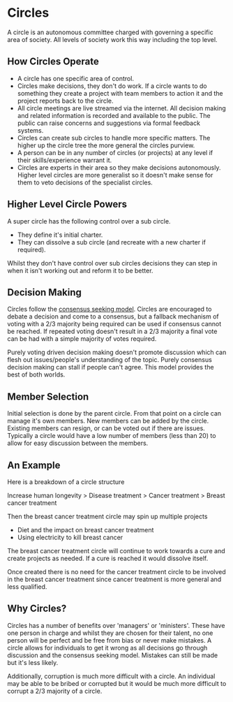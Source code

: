 # Circles

A circle is an autonomous committee charged with governing a specific area of society. All levels of society work this way including the top level.

## How Circles Operate

* A circle has one specific area of control.
* Circles make decisions, they don't do work. If a circle wants to do something they create a project with team members to action it and the project reports back to the circle.
* All circle meetings are live streamed via the internet. All decision making and related information is recorded and available to the public. The public can raise concerns and suggestions via formal feedback systems.
* Circles can create sub circles to handle more specific matters. The higher up the circle tree the more general the circles purview.
* A person can be in any number of circles (or projects) at any level if their skills/experience warrant it.
* Circles are experts in their area so they make decisions autonomously. Higher level circles are more generalist so it doesn't make sense for them to veto decisions of the specialist circles.

## Higher Level Circle Powers

A super circle has the following control over a sub circle.

* They define it's initial charter.
* They can dissolve a sub circle (and recreate with a new charter if required).

Whilst they don't have control over sub circles decisions they can step in when it isn't working out and reform it to be better.

## Decision Making

Circles follow the [consensus seeking model](https://en.wikipedia.org/wiki/Consensus-seeking_decision-making). Circles are encouraged to debate a decision and come to a consensus, but a fallback mechanism of voting with a 2/3 majority being required can be used if consensus cannot be reached. If repeated voting doesn't result in a 2/3 majority a final vote can be had with a simple majority of votes required.

Purely voting driven decision making doesn't promote discussion which can flesh out issues/people's understanding of the topic. Purely consensus decision making can stall if people can't agree. This model provides the best of both worlds.

## Member Selection

Initial selection is done by the parent circle. From that point on a circle can manage it's own members. New members can be added by the circle. Existing members can resign, or can be voted out if there are issues. Typically a circle would have a low number of members (less than 20) to allow for easy discussion between the members.

## An Example

Here is a breakdown of a circle structure

Increase human longevity > Disease treatment > Cancer treatment > Breast cancer treatment

Then the breast cancer treatment circle may spin up multiple projects

* Diet and the impact on breast cancer treatment
* Using electricity to kill breast cancer

The breast cancer treatment circle will continue to work towards a cure and create projects as needed. If a cure is reached it would dissolve itself.

Once created there is no need for the cancer treatment circle to be involved in the breast cancer treatment since cancer treatment is more general and less qualified.

## Why Circles?

Circles has a number of benefits over 'managers' or 'ministers'. These have one person in charge and whilst they are chosen for their talent, no one person will be perfect and be free from bias or never make mistakes. A circle allows for individuals to get it wrong as all decisions go through discussion and the consensus seeking model. Mistakes can still be made but it's less likely.

Additionally, corruption is much more difficult with a circle. An individual may be able to be bribed or corrupted but it would be much more difficult to corrupt a 2/3 majority of a circle.

